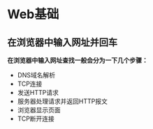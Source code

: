 # Web基础

## 在浏览器中输入网址并回车

**在浏览器中输入网址查找一般会分为一下几个步骤：**
* DNS域名解析
* TCP连接
* 发送HTTP请求
* 服务器处理请求并返回HTTP报文
* 浏览器显示页面
* TCP断开连接